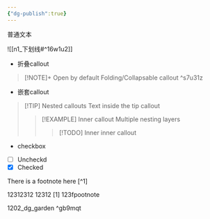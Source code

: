 ```yaml
---
{"dg-publish":true}
---
```




普通文本

![[n1_下划线#^16w1u2]]


- 折叠callout
> [!NOTE]+ Open by default
> Folding/Collapsable callout ^s7u31z

- 嵌套callout
> [!TIP] Nested callouts
> Text inside the tip callout
> > [!EXAMPLE] Inner callout
> > Multiple nesting layers
> > > [!TODO] Inner inner callout

- checkbox
- [ ] Uncheckd 
- [x] Checked

There is a footnote here [^1]

12312312
12312
[1] 123fpootnote


1202_dg_garden ^gb9mqt